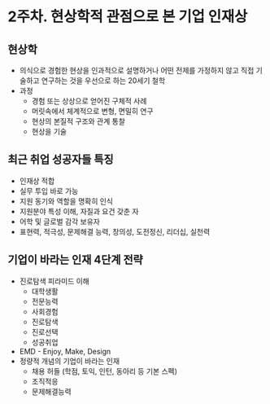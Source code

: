 # 2주차. 현상학적 관점으로 본 기업 인재상

## 현상학

- 의식으로 경험한 현상을 인과적으로 설명하거나 어떤 전제를 가정하지 않고 직접 기술하고 연구하는 것을 우선으로 하는 20세기 철학
- 과정
  - 경험 또는 상상으로 얻어진 구체적 사례
  - 머릿속에서 체계적으로 변형, 면밀히 연구
  - 현상의 본질적 구조와 관계 통찰
  - 현상을 기술

## 최근 취업 성공자들 특징

- 인재상 적합
- 실무 투입 바로 가능
- 지원 동기와 역할을 명확히 인식
- 지원분야 특성 이해, 자질과 요건 갖춘 자
- 어학 및 글로벌 감각 보유자
- 표현력, 적극성, 문제해결 능력, 창의성, 도전정신, 리더십, 실천력

## 기업이 바라는 인재 4단계 전략

- 진로탐색 피라미드 이해
  - 대학생활
  - 전문능력
  - 사회경험
  - 진로탐색
  - 진로선택
  - 성공취업
- EMD - Enjoy, Make, Design
- 정량적 개념의 기업이 바라는 인재
  - 채용 허들 (학점, 토익, 인턴, 동아리 등 기본 스펙)
  - 조직적응
  - 문제해결능력
